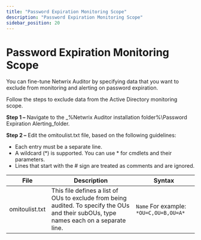 ```yaml
---
title: "Password Expiration Monitoring Scope"
description: "Password Expiration Monitoring Scope"
sidebar_position: 20
---
```


# Password Expiration Monitoring Scope

You can fine-tune Netwrix Auditor by specifying data that you want to exclude from monitoring and
alerting on password expiration.

Follow the steps to exclude data from the Active Directory monitoring scope.

**Step 1 –** Navigate to the \_%Netwrix Auditor installation folder%\Password Expiration
Alerting_folder.

**Step 2 –** Edit the omitoulist.txt file, based on the following guidelines:

- Each entry must be a separate line.
- A wildcard (\*) is supported. You can use \* for cmdlets and their parameters.
- Lines that start with the # sign are treated as comments and are ignored.

| File           | Description                                                                                                                             | Syntax                                 |
| -------------- | --------------------------------------------------------------------------------------------------------------------------------------- | -------------------------------------- |
| omitoulist.txt | This file defines a list of OUs to exclude from being audited. To specify the OUs and their subOUs, type names each on a separate line. | `Name` For example: `*OU=C,OU=B,OU=A*` |
